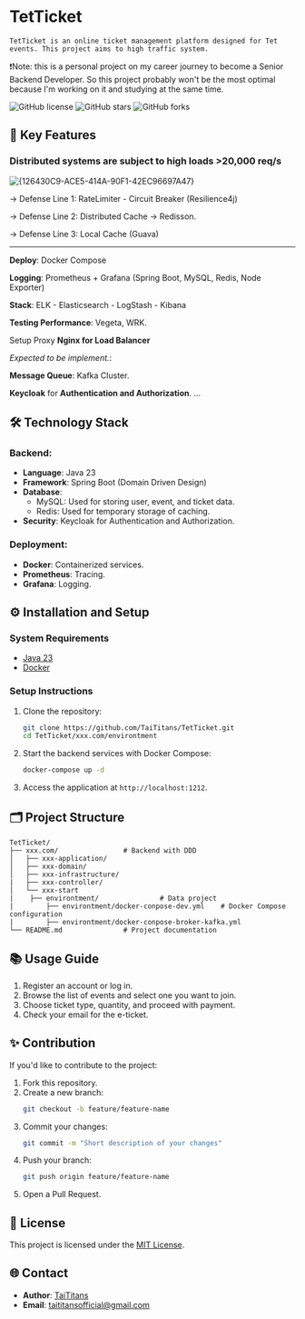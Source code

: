 # TetTicket

`TetTicket is an online ticket management platform designed for Tet events. This project aims to high traffic system.`

❗Note: this is a personal project on my career journey to become a Senior Backend Developer. So this project probably won't be the most optimal because I'm working on it and studying at the same time.

![GitHub license](https://img.shields.io/github/license/TaiTitans/TetTicket) ![GitHub stars](https://img.shields.io/github/stars/TaiTitans/TetTicket) ![GitHub forks](https://img.shields.io/github/forks/TaiTitans/TetTicket)
## 🚀 Key Features
### Distributed systems are subject to high loads >20,000 req/s
![{126430C9-ACE5-414A-90F1-42EC96697A47}](https://github.com/user-attachments/assets/cc13bf64-4c54-4a82-b5b1-47e1db33c496)

-> Defense Line 1: RateLimiter - Circuit Breaker (Resilience4j)

-> Defense Line 2: Distributed Cache -> Redisson.

-> Defense Line 3: Local Cache (Guava)

---
**Deploy**: Docker Compose

**Logging**: Prometheus + Grafana (Spring Boot, MySQL, Redis, Node Exporter)

**Stack**: ELK - Elasticsearch - LogStash - Kibana

**Testing Performance**: Vegeta, WRK.

Setup Proxy **Nginx for Load Balancer**

*Expected to be implement.*:

**Message Queue**: Kafka Cluster.

**Keycloak** for **Authentication and Authorization**.
...
## 🛠️ Technology Stack

### Backend:
- **Language**: Java 23
- **Framework**: Spring Boot (Domain Driven Design)
- **Database**:
  - MySQL: Used for storing user, event, and ticket data.
  - Redis: Used for temporary storage of caching.
- **Security**: Keycloak for Authentication and Authorization.

### Deployment:
- **Docker**: Containerized services.
- **Prometheus**: Tracing.
- **Grafana**: Logging.

## ⚙️ Installation and Setup

### System Requirements
- [Java 23](https://www.oracle.com/java/technologies/downloads/#java23)
- [Docker](https://www.docker.com/)

### Setup Instructions

1. Clone the repository:
   ```bash
   git clone https://github.com/TaiTitans/TetTicket.git
   cd TetTicket/xxx.com/environtment
   ```

2. Start the backend services with Docker Compose:
   ```bash
   docker-compose up -d
   ```


3. Access the application at `http://localhost:1212`.

## 🗂️ Project Structure

```plaintext
TetTicket/
├── xxx.com/                # Backend with DDD
│   ├── xxx-application/       
│   ├── xxx-domain/     
│   ├── xxx-infrastructure/     
|   ├── xxx-controller/ 
│   └── xxx-start
|    ├── environtment/               # Data project
|        ├── environtment/docker-conpose-dev.yml    # Docker Compose configuration 
|        ├── environtment/docker-conpose-broker-kafka.yml  
└── README.md               # Project documentation
```

## 📚 Usage Guide

1. Register an account or log in.
2. Browse the list of events and select one you want to join.
3. Choose ticket type, quantity, and proceed with payment.
4. Check your email for the e-ticket.

## ✨ Contribution

If you'd like to contribute to the project:
1. Fork this repository.
2. Create a new branch:
   ```bash
   git checkout -b feature/feature-name
   ```
3. Commit your changes:
   ```bash
   git commit -m "Short description of your changes"
   ```
4. Push your branch:
   ```bash
   git push origin feature/feature-name
   ```
5. Open a Pull Request.

## 📄 License

This project is licensed under the [MIT License](LICENSE).

## 🌐 Contact

- **Author**: [TaiTitans](https://github.com/TaiTitans)
- **Email**: taititansofficial@gmail.com

